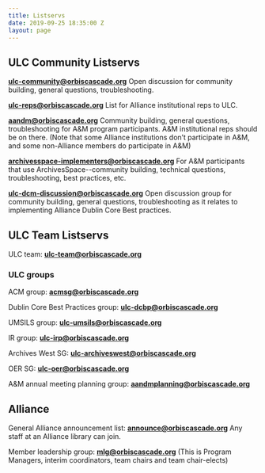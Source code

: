 ```yaml
---
title: Listservs
date: 2019-09-25 18:35:00 Z
layout: page
---
```


## ULC Community Listservs

**[ulc-community@orbiscascade.org](mailto:ulc-community@orbiscascade.org)**
Open discussion for community building, general questions, troubleshooting.

**[ulc-reps@orbiscascade.org](mailto:ulc-reps@orbiscascade.org)**
List for Alliance institutional reps to ULC.

**[aandm@orbiscascade.org](mailto:aandm@orbiscascade.org)**
Community building, general questions, troubleshooting for A&M program participants. A&M institutional reps should be on there. (Note that some Alliance institutions don’t participate in A&M, and some non-Alliance members do participate in A&M)

**[archivesspace-implementers@orbiscascade.org](mailto:archivesspace-implementers@orbiscascade.org)**
For A&M participants that use ArchivesSpace--community building, technical questions, troubleshooting, best practices, etc.

**[ulc-dcm-discussion@orbiscascade.org](mailto:ulc-dcm-discussion@orbiscascade.org)**
Open discussion group for community building, general questions, troubleshooting as it relates to implementing Alliance Dublin Core Best practices.

## ULC Team Listservs

ULC team: **[ulc-team@orbiscascade.org](mailto:ulc-team@orbiscascade.org)**

### ULC groups 

ACM group: **[acmsg@orbiscascade.org](mailto:acmsg@orbiscascade.org)**

Dublin Core Best Practices group: **[ulc-dcbp@orbiscascade.org](mailto:ulc-dcbp@orbiscascade.org)**

UMSILS group: **[ulc-umsils@orbiscascade.org](mailto:ulc-umsils@orbiscascade.org)**

IR group: **[ulc-irp@orbiscascade.org](mailto:ulc-irp@orbiscascade.org)**

Archives West SG: **[ulc-archiveswest@orbiscascade.org](mailto:ulc-archiveswest@orbiscascade.org)**

OER SG: **[ulc-oer@orbiscascade.org](mailto:ulc-oer@orbiscascade.org)**

A&M annual meeting planning group: **[aandmplanning@orbiscascade.org](mailto:aandmplanning@orbiscascade.org)**

## Alliance 

General Alliance announcement list: **[announce@orbiscascade.org](mailto:announce@orbiscascade.org)**
Any staff at an Alliance library can join.

Member leadership group: **[mlg@orbiscascade.org](mailto:mlg@orbiscascade.org)**
(This is Program Managers, interim coordinators, team chairs and team chair-elects)
